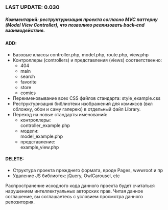 <h3>LAST UPDATE: 0.030</h3>
<h5><i>Комментарий: реструктуризация проекта согласно MVC паттерну (Model View Controller), что позволило реализовать back-end взаимодействие.</i></h5>
<h4>ADD:</h4>
<ul>
  <li>Базовые классы controller.php, model.php, route.php, view.php</li>
  <li>Контроллеры (controllers) и представления (views) соответственно:
      <ul>
        <li>404</li>
        <li>main</li>
        <li>search</li>
        <li>favorite</li>
        <li>store</li>
        <li>comics</li>
      </ul></li>
  <li>
     Переименовывание всех CSS файлов стандарта: style_example.css
  </li>
  <li>
     Реструктуризация библиотеки изображений для комиксов (вкл обложку, обои и саму галерею) в отдельный файл Library.
  </li>
  <li>
     Переход на новые стандарты именований:
     <ul>
       <li>контроллеры: <br>
         controller_example.php</li>
       <li>модели: <br>
         model_example.php</li>
       <li>представление: <br>
         example_view.php</li>
     </ul> 
  </li>
</ul>

<h4>DELETE:</h4>
<ul>
    <li>Структура проекта прежднего формата, вроде Pages, wwwroot и пр</li>
    <li>Удаление JS библиотек: jQuery, OwlCarousel, etc</li>
</ul>

Распространение исходного кода данного проекта будет считаться нарушением интеллектуальных авторских прав. 
Читая данное соглашение, вы соглашаетесь с условием просмотра данного репозитория.
